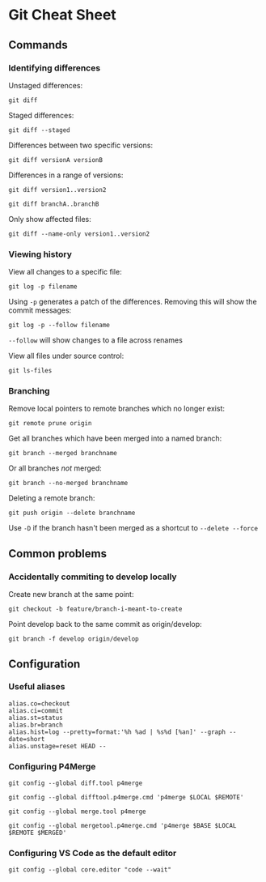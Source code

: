# Git Cheat Sheet

## Commands

### Identifying differences

Unstaged differences:

`git diff`

Staged differences:

`git diff --staged`

Differences between two specific versions:

`git diff versionA versionB`

Differences in a range of versions:

`git diff version1..version2`

`git diff branchA..branchB`

Only show affected files:

`git diff --name-only version1..version2`

### Viewing history

View all changes to a specific file:

`git log -p filename`

Using `-p` generates a patch of the differences. Removing this will show the commit messages:

`git log -p --follow filename`

`--follow` will show changes to a file across renames

View all files under source control:

`git ls-files`

### Branching

Remove local pointers to remote branches which no longer exist:

`git remote prune origin`

Get all branches which have been merged into a named branch:

`git branch --merged branchname`

Or all branches _not_ merged:

`git branch --no-merged branchname`

Deleting a remote branch:

`git push origin --delete branchname`

Use `-D` if the branch hasn't been merged as a shortcut to `--delete --force`

## Common problems

### Accidentally commiting to develop locally

Create new branch at the same point:

`git checkout -b feature/branch-i-meant-to-create`

Point develop back to the same commit as origin/develop:

`git branch -f develop origin/develop`

## Configuration

### Useful aliases

    alias.co=checkout
    alias.ci=commit
    alias.st=status
    alias.br=branch
    alias.hist=log --pretty=format:'%h %ad | %s%d [%an]' --graph --date=short
    alias.unstage=reset HEAD --

### Configuring P4Merge

`git config --global diff.tool p4merge`

`git config --global difftool.p4merge.cmd 'p4merge $LOCAL $REMOTE'`

`git config --global merge.tool p4merge`

`git config --global mergetool.p4merge.cmd 'p4merge $BASE $LOCAL $REMOTE $MERGED'`

### Configuring VS Code as the default editor

`git config --global core.editor "code --wait"`
